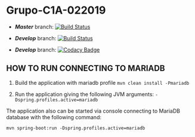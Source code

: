 # Grupo-C1A-022019

* ***Master*** branch: [![Build Status](https://travis-ci.com/dapp-unq/Grupo-C1A-022019.svg?branch=master)](https://travis-ci.com/dapp-unq/Grupo-C1A-022019)

* ***Develop*** branch: [![Build Status](https://travis-ci.com/dapp-unq/Grupo-C1A-022019.svg?branch=develop)](https://travis-ci.com/dapp-unq/Grupo-C1A-022019)

* ***Develop*** branch: [![Codacy Badge](https://api.codacy.com/project/badge/Grade/fb761d40fa5648da821e3df58da760b6)](https://www.codacy.com/manual/LizaChambi/Grupo-C1A-022019?utm_source=github.com&amp;utm_medium=referral&amp;utm_content=dapp-unq/Grupo-C1A-022019&amp;utm_campaign=Badge_Grade)

## HOW TO RUN CONNECTING TO MARIADB

1. Build the application with mariadb profile `mvn clean install -Pmariadb`

2. Run the application giving the following JVM arguments: `-Dspring.profiles.active=mariadb`

The application also can be started via console connecting to MariaDB database with the following command:

`mvn spring-boot:run -Dspring.profiles.active=mariadb` 

